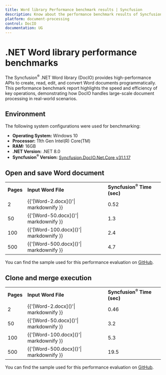 ```yaml
---
title: Word library Performance benchmark results | Syncfusion
description: Know about the performance benchmark results of Syncfusion® .NET Word library with different document sizes
platform: document-processing
control: DocIO
documentation: UG
---
```


# .NET Word library performance benchmarks

The Syncfusion<sup>&reg;</sup> .NET Word library (DocIO) provides high-performance APIs to create, read, edit, and convert Word documents programmatically. This performance benchmark report highlights the speed and efficiency of key operations, demonstrating how DocIO handles large-scale document processing in real-world scenarios.

## Environment

The following system configurations were used for benchmarking:

* **Operating System:** Windows 10  
* **Processor:** 11th Gen Intel(R) Core(TM)  
* **RAM:** 16GB  
* **.NET Version:** .NET 8.0  
* **Syncfusion<sup>&reg;</sup> Version:** [Syncfusion.DocIO.Net.Core v31.1.17](https://www.nuget.org/packages/Syncfusion.DocIO.Net.Core/31.1.17)

## Open and save Word document

<table>
<tr>
    <td><strong>Pages</strong></td>
    <td><strong>Input Word File</strong></td>
    <td><strong>Syncfusion<sup>&reg;</sup> Time (sec)</strong></td>
</tr>
<tr>
    <td>2</td>
    <td>{{'[Word-2.docx]()'| markdownify }}</td>
    <td>0.52</td>
</tr>
<tr>
    <td>50</td>
    <td>{{'[Word-50.docx]()'| markdownify }}</td>
    <td>1.3</td>
</tr>
<tr>
    <td>100</td>
    <td>{{'[Word-100.docx]()'| markdownify }}</td>
    <td>2.4</td>
</tr>
<tr>
    <td>500</td>
    <td>{{'[Word-500.docx]()'| markdownify }}</td>
    <td>4.7</td>
</tr>
</table>

You can find the sample used for this performance evaluation on [GitHub](https://github.com/SyncfusionExamples/DocIO-Examples/tree/main/Performance-metrices/Open-and-save).

## Clone and merge execution

<table>
<tr>
    <td><strong>Pages</strong></td>
    <td><strong>Input Word File</strong></td>
    <td><strong>Syncfusion<sup>&reg;</sup> Time (sec)</strong></td>
</tr>
<tr>
    <td>2</td>
    <td>{{'[Word-2.docx]()'| markdownify }}</td>
    <td>0.46</td>
</tr>
<tr>
    <td>50</td>
    <td>{{'[Word-50.docx]()'| markdownify }}</td>
    <td>3.2</td>
</tr>
<tr>
    <td>100</td>
    <td>{{'[Word-100.docx]()'| markdownify }}</td>
    <td>5.3</td>
</tr>
<tr>
    <td>500</td>
    <td>{{'[Word-500.docx]()'| markdownify }}</td>
    <td>19.5</td>
</tr>
</table>

You can find the sample used for this performance evaluation on [GitHub](https://github.com/SyncfusionExamples/DocIO-Examples/tree/main/Performance-metrices/Clone-and-merge).

